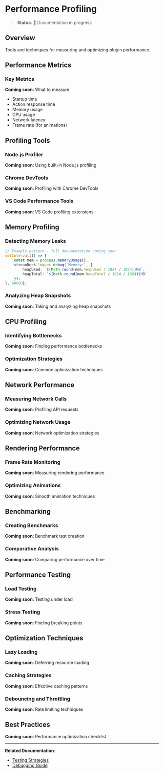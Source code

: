 # Performance Profiling

> **Status**: 🚧 Documentation in progress

## Overview

Tools and techniques for measuring and optimizing plugin performance.

## Performance Metrics

### Key Metrics

**Coming soon**: What to measure

- Startup time
- Action response time
- Memory usage
- CPU usage
- Network latency
- Frame rate (for animations)

## Profiling Tools

### Node.js Profiler

**Coming soon**: Using built-in Node.js profiling

### Chrome DevTools

**Coming soon**: Profiling with Chrome DevTools

### VS Code Performance Tools

**Coming soon**: VS Code profiling extensions

## Memory Profiling

### Detecting Memory Leaks

```typescript
// Example pattern - full documentation coming soon
setInterval(() => {
    const mem = process.memoryUsage();
    streamDeck.logger.debug('Memory:', {
        heapUsed: `${Math.round(mem.heapUsed / 1024 / 1024)}MB`,
        heapTotal: `${Math.round(mem.heapTotal / 1024 / 1024)}MB`
    });
}, 60000);
```

### Analyzing Heap Snapshots

**Coming soon**: Taking and analyzing heap snapshots

## CPU Profiling

### Identifying Bottlenecks

**Coming soon**: Finding performance bottlenecks

### Optimization Strategies

**Coming soon**: Common optimization techniques

## Network Performance

### Measuring Network Calls

**Coming soon**: Profiling API requests

### Optimizing Network Usage

**Coming soon**: Network optimization strategies

## Rendering Performance

### Frame Rate Monitoring

**Coming soon**: Measuring rendering performance

### Optimizing Animations

**Coming soon**: Smooth animation techniques

## Benchmarking

### Creating Benchmarks

**Coming soon**: Benchmark test creation

### Comparative Analysis

**Coming soon**: Comparing performance over time

## Performance Testing

### Load Testing

**Coming soon**: Testing under load

### Stress Testing

**Coming soon**: Finding breaking points

## Optimization Techniques

### Lazy Loading

**Coming soon**: Deferring resource loading

### Caching Strategies

**Coming soon**: Effective caching patterns

### Debouncing and Throttling

**Coming soon**: Rate limiting techniques

## Best Practices

**Coming soon**: Performance optimization checklist

---

**Related Documentation**:
- [Testing Strategies](../development-workflow/testing-strategies.md)
- [Debugging Guide](../development-workflow/debugging-guide.md)
